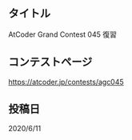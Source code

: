 ## タイトル

AtCoder Grand Contest 045 復習

## コンテストページ

https://atcoder.jp/contests/agc045

## 投稿日

2020/6/11
